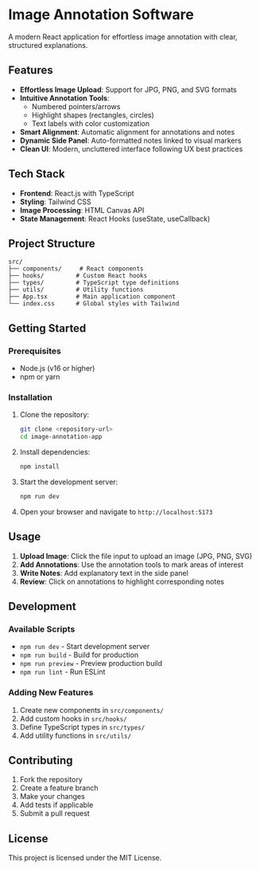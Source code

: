 # Image Annotation Software

A modern React application for effortless image annotation with clear, structured explanations.

## Features

- **Effortless Image Upload**: Support for JPG, PNG, and SVG formats
- **Intuitive Annotation Tools**: 
  - Numbered pointers/arrows
  - Highlight shapes (rectangles, circles)
  - Text labels with color customization
- **Smart Alignment**: Automatic alignment for annotations and notes
- **Dynamic Side Panel**: Auto-formatted notes linked to visual markers
- **Clean UI**: Modern, uncluttered interface following UX best practices

## Tech Stack

- **Frontend**: React.js with TypeScript
- **Styling**: Tailwind CSS
- **Image Processing**: HTML Canvas API
- **State Management**: React Hooks (useState, useCallback)

## Project Structure

```
src/
├── components/     # React components
├── hooks/         # Custom React hooks
├── types/         # TypeScript type definitions
├── utils/         # Utility functions
├── App.tsx        # Main application component
└── index.css      # Global styles with Tailwind
```

## Getting Started

### Prerequisites

- Node.js (v16 or higher)
- npm or yarn

### Installation

1. Clone the repository:
   ```bash
   git clone <repository-url>
   cd image-annotation-app
   ```

2. Install dependencies:
   ```bash
   npm install
   ```

3. Start the development server:
   ```bash
   npm run dev
   ```

4. Open your browser and navigate to `http://localhost:5173`

## Usage

1. **Upload Image**: Click the file input to upload an image (JPG, PNG, SVG)
2. **Add Annotations**: Use the annotation tools to mark areas of interest
3. **Write Notes**: Add explanatory text in the side panel
4. **Review**: Click on annotations to highlight corresponding notes

## Development

### Available Scripts

- `npm run dev` - Start development server
- `npm run build` - Build for production
- `npm run preview` - Preview production build
- `npm run lint` - Run ESLint

### Adding New Features

1. Create new components in `src/components/`
2. Add custom hooks in `src/hooks/`
3. Define TypeScript types in `src/types/`
4. Add utility functions in `src/utils/`

## Contributing

1. Fork the repository
2. Create a feature branch
3. Make your changes
4. Add tests if applicable
5. Submit a pull request

## License

This project is licensed under the MIT License.
